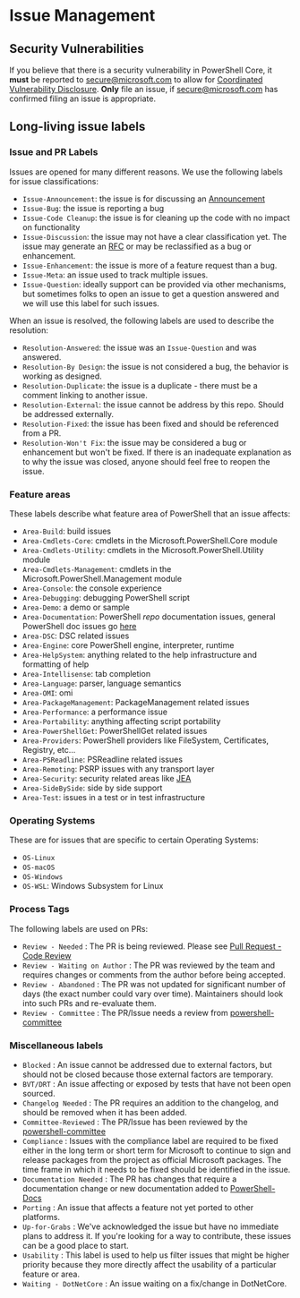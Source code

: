 # Issue Management

## Security Vulnerabilities

If you believe that there is a security vulnerability in PowerShell Core,
it **must** be reported to [secure@microsoft.com](https://technet.microsoft.com/en-us/security/ff852094.aspx) to allow for [Coordinated Vulnerability Disclosure](https://technet.microsoft.com/en-us/security/dn467923).
**Only** file an issue, if secure@microsoft.com has confirmed filing an issue is appropriate.

## Long-living issue labels

### Issue and PR Labels

Issues are opened for many different reasons.
We use the following labels for issue classifications:

* `Issue-Announcement`: the issue is for discussing an [Announcement](https://github.com/PowerShell/Announcements)
* `Issue-Bug`: the issue is reporting a bug
* `Issue-Code Cleanup`: the issue is for cleaning up the code with no impact on functionality
* `Issue-Discussion`: the issue may not have a clear classification yet.
  The issue may generate an [RFC][ln-rfc] or may be reclassified as a bug or enhancement.
* `Issue-Enhancement`: the issue is more of a feature request than a bug.
* `Issue-Meta`: an issue used to track multiple issues.
* `Issue-Question`: ideally support can be provided via other mechanisms,
  but sometimes folks to open an issue to get a question answered and we will use this label for such issues.

[ln-rfc]: https://github.com/PowerShell/PowerShell-RFC

When an issue is resolved, the following labels are used to describe the resolution:

* `Resolution-Answered`: the issue was an `Issue-Question` and was answered.
* `Resolution-By Design`: the issue is not considered a bug, the behavior is working as designed.
* `Resolution-Duplicate`: the issue is a duplicate - there must be a comment linking to another issue.
* `Resolution-External`: the issue cannot be address by this repo.  Should be addressed externally.
* `Resolution-Fixed`: the issue has been fixed and should be referenced from a PR.
* `Resolution-Won't Fix`: the issue may be considered a bug or enhancement but won't be fixed.
  If there is an inadequate explanation as to why the issue was closed,
  anyone should feel free to reopen the issue.

### Feature areas

These labels describe what feature area of PowerShell that an issue affects:

* `Area-Build`: build issues
* `Area-Cmdlets-Core`: cmdlets in the Microsoft.PowerShell.Core module
* `Area-Cmdlets-Utility`: cmdlets in the Microsoft.PowerShell.Utility module
* `Area-Cmdlets-Management`: cmdlets in the Microsoft.PowerShell.Management module
* `Area-Console`: the console experience
* `Area-Debugging`: debugging PowerShell script
* `Area-Demo`: a demo or sample
* `Area-Documentation`: PowerShell *repo* documentation issues, general PowerShell doc issues go [here](https://github.com/PowerShell/PowerShell-Docs/issues)
* `Area-DSC`: DSC related issues
* `Area-Engine`: core PowerShell engine, interpreter, runtime
* `Area-HelpSystem`: anything related to the help infrastructure and formatting of help
* `Area-Intellisense`: tab completion
* `Area-Language`: parser, language semantics
* `Area-OMI`: omi
* `Area-PackageManagement`: PackageManagement related issues
* `Area-Performance`: a performance issue
* `Area-Portability`: anything affecting script portability
* `Area-PowerShellGet`: PowerShellGet related issues
* `Area-Providers`: PowerShell providers like FileSystem, Certificates, Registry, etc...
* `Area-PSReadline`: PSReadline related issues
* `Area-Remoting`: PSRP issues with any transport layer
* `Area-Security`: security related areas like [JEA](https://github.com/powershell/JEA)
* `Area-SideBySide`: side by side support
* `Area-Test`: issues in a test or in test infrastructure

### Operating Systems

These are for issues that are specific to certain Operating Systems:

* `OS-Linux`
* `OS-macOS`
* `OS-Windows`
* `OS-WSL`: Windows Subsystem for Linux

### Process Tags

The following labels are used on PRs:

* `Review - Needed` : The PR is being reviewed.  Please see [Pull Request - Code Review](https://github.com/PowerShell/PowerShell/blob/master/.github/CONTRIBUTING.md#pull-request---code-review)
* `Review - Waiting on Author` : The PR was reviewed by the team and requires changes or comments from the author before being accepted.
* `Review - Abandoned` : The PR was not updated for significant number of days (the exact number could vary over time).
  Maintainers should look into such PRs and re-evaluate them.
* `Review - Committee` : The PR/Issue needs a review from [powershell-committee](../community/governance.md#powershell-committee)

### Miscellaneous labels

* `Blocked` : An issue cannot be addressed due to external factors,
  but should not be closed because those external factors are temporary.
* `BVT/DRT` : An issue affecting or exposed by tests that have not been open sourced.
* `Changelog Needed` : The PR requires an addition to the changelog,
  and should be removed when it has been added.
* `Committee-Reviewed` : The PR/Issue has been reviewed by the [powershell-committee](../community/governance.md#powershell-committee)
* `Compliance` : Issues with the compliance label are required to be fixed either in the long term or short term for
  Microsoft to continue to sign and release packages from the project as official Microsoft packages.
  The time frame in which it needs to be fixed should be identified in the issue.
* `Documentation Needed` : The PR has changes that require a documentation change or new documentation added to [PowerShell-Docs](http://github.com/powershell/powershell-docs)
* `Porting` : An issue that affects a feature not yet ported to other platforms.
* `Up-for-Grabs` : We've acknowledged the issue but have no immediate plans to address it.
  If you're looking for a way to contribute, these issues can be a good place to start.
* `Usability` : This label is used to help us filter issues that might be higher priority
  because they more directly affect the usability of a particular feature or area.
* `Waiting - DotNetCore` : An issue waiting on a fix/change in DotNetCore.
